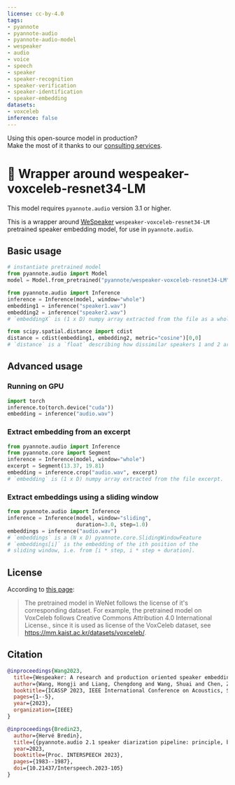```yaml
---
license: cc-by-4.0
tags:
- pyannote
- pyannote-audio
- pyannote-audio-model
- wespeaker
- audio
- voice
- speech
- speaker
- speaker-recognition
- speaker-verification
- speaker-identification
- speaker-embedding
datasets:
- voxceleb
inference: false
---
```


Using this open-source model in production?  
Make the most of it thanks to our [consulting services](https://herve.niderb.fr/consulting.html).

# 🎹 Wrapper around wespeaker-voxceleb-resnet34-LM

This model requires `pyannote.audio` version 3.1 or higher.

This is a wrapper around [WeSpeaker](https://github.com/wenet-e2e/wespeaker) `wespeaker-voxceleb-resnet34-LM` pretrained speaker embedding model, for use in `pyannote.audio`.

## Basic usage

```python
# instantiate pretrained model
from pyannote.audio import Model
model = Model.from_pretrained("pyannote/wespeaker-voxceleb-resnet34-LM")
```

```python
from pyannote.audio import Inference
inference = Inference(model, window="whole")
embedding1 = inference("speaker1.wav")
embedding2 = inference("speaker2.wav")
# `embeddingX` is (1 x D) numpy array extracted from the file as a whole.

from scipy.spatial.distance import cdist
distance = cdist(embedding1, embedding2, metric="cosine")[0,0]
# `distance` is a `float` describing how dissimilar speakers 1 and 2 are.
```

## Advanced usage

### Running on GPU

```python
import torch
inference.to(torch.device("cuda"))
embedding = inference("audio.wav")
```

### Extract embedding from an excerpt

```python
from pyannote.audio import Inference
from pyannote.core import Segment
inference = Inference(model, window="whole")
excerpt = Segment(13.37, 19.81)
embedding = inference.crop("audio.wav", excerpt)
# `embedding` is (1 x D) numpy array extracted from the file excerpt.
```

### Extract embeddings using a sliding window

```python
from pyannote.audio import Inference
inference = Inference(model, window="sliding",
                      duration=3.0, step=1.0)
embeddings = inference("audio.wav")
# `embeddings` is a (N x D) pyannote.core.SlidingWindowFeature
# `embeddings[i]` is the embedding of the ith position of the
# sliding window, i.e. from [i * step, i * step + duration].
```

## License

According to [this page](https://github.com/wenet-e2e/wespeaker/blob/master/docs/pretrained.md):

> The pretrained model in WeNet follows the license of it's corresponding dataset. For example, the pretrained model on VoxCeleb follows Creative Commons Attribution 4.0 International License., since it is used as license of the VoxCeleb dataset, see https://mm.kaist.ac.kr/datasets/voxceleb/.

## Citation

```bibtex
@inproceedings{Wang2023,
  title={Wespeaker: A research and production oriented speaker embedding learning toolkit},
  author={Wang, Hongji and Liang, Chengdong and Wang, Shuai and Chen, Zhengyang and Zhang, Binbin and Xiang, Xu and Deng, Yanlei and Qian, Yanmin},
  booktitle={ICASSP 2023, IEEE International Conference on Acoustics, Speech and Signal Processing (ICASSP)},
  pages={1--5},
  year={2023},
  organization={IEEE}
}
```

```bibtex
@inproceedings{Bredin23,
  author={Hervé Bredin},
  title={{pyannote.audio 2.1 speaker diarization pipeline: principle, benchmark, and recipe}},
  year=2023,
  booktitle={Proc. INTERSPEECH 2023},
  pages={1983--1987},
  doi={10.21437/Interspeech.2023-105}
}
```
